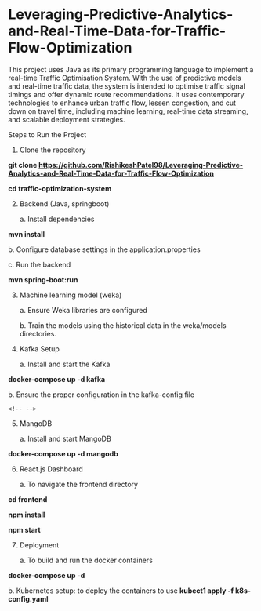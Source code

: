# Leveraging-Predictive-Analytics-and-Real-Time-Data-for-Traffic-Flow-Optimization

This project uses Java as its primary programming language to implement
a real-time Traffic Optimisation System. With the use of predictive
models and real-time traffic data, the system is intended to optimise
traffic signal timings and offer dynamic route recommendations. It uses
contemporary technologies to enhance urban traffic flow, lessen
congestion, and cut down on travel time, including machine learning,
real-time data streaming, and scalable deployment strategies.

Steps to Run the Project

1.  Clone the repository

**git clone
https://github.com/RishikeshPatel98/Leveraging-Predictive-Analytics-and-Real-Time-Data-for-Traffic-Flow-Optimization**

**cd traffic-optimization-system**

2.  Backend (Java, springboot)

    a.  Install dependencies

**mvn install**

b.  Configure database settings in the application.properties

c.  Run the backend

**mvn spring-boot:run**

3.  Machine learning model (weka)

    a.  Ensure Weka libraries are configured

    b.  Train the models using the historical data in the weka/models
        directories.

4.  Kafka Setup

    a.  Install and start the Kafka

**docker-compose up -d kafka**

b.  Ensure the proper configuration in the kafka-config file

```{=html}
<!-- -->
```
5.  MangoDB

    a.  Install and start MangoDB

**docker-compose up -d mangodb**

6.  React.js Dashboard

    a.  To navigate the frontend directory

**cd frontend**

**npm install**

**npm start**

7.  Deployment

    a.  To build and run the docker containers

**docker-compose up -d**

b.  Kubernetes setup: to deploy the containers to use **kubect1 apply -f
    k8s-config.yaml**
